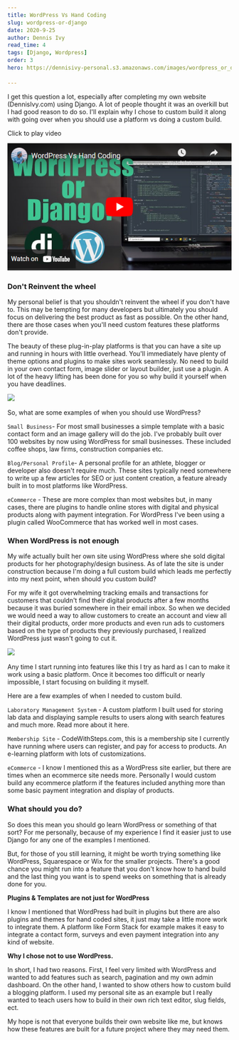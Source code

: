 ```yaml
---
title: WordPress Vs Hand Coding
slug: wordpress-or-django
date: 2020-9-25
author: Dennis Ivy
read_time: 4
tags: [Django, Wordpress]
order: 3
hero: https://dennisivy-personal.s3.amazonaws.com/images/wordpress_or_django.jpg

---
```


I get this question a lot, especially after completing my own website (DennisIvy.com) using Django. A lot of people thought it was an overkill but I had good reason to do so. I'll explain why I chose to custom build it along with going over when you should use a platform vs doing a custom build.

Click to play video

[![](./src/images/posts/wordpress-video-preview.PNG)](https://youtu.be/3xOu8PcfycA)


### Don't Reinvent the wheel

My personal belief is that you shouldn't reinvent the wheel if you don't have to. This may be tempting for many developers but ultimately you should focus on delivering the best product as fast as possible. On the other hand, there are those cases when you'll need custom features these platforms don't provide.

The beauty of these plug-in-play platforms is that you can have a site up and running in hours with little overhead. You'll immediately have plenty of theme options and plugins to make sites work seamlessly. No need to build in your own contact form, image slider or layout builder, just use a plugin. A lot of the heavy lifting has been done for you so why build it yourself when you have deadlines.

![](https://dennisivy-personal.s3.amazonaws.com/uploads/2020/09/25/wordpress-themes-1.png)

So, what are some examples of when you should use WordPress?

`Small Business`- For most small businesses a simple template with a basic contact form and an image gallery will do the job. I've probably built over 100 websites by now using WordPress for small businesses. These included coffee shops, law firms, construction companies etc.

`Blog/Personal Profile`- A personal profile for an athlete, blogger or developer also doesn't require much. These sites typically need somewhere to write up a few articles for SEO or just content creation, a feature already built in to most platforms like WordPress.

`eCommerce` - These are more complex than most websites but, in many cases, there are plugins to handle online stores with digital and physical products along with payment integration. For WordPress I've been using a plugin called WooCommerce that has worked well in most cases.

### When WordPress is not enough

My wife actually built her own site using WordPress where she sold digital products for her photography/design business. As of late the site is under construction because I'm doing a full custom build which leads me perfectly into my next point, when should you custom build?

For my wife it got overwhelming tracking emails and transactions for customers that couldn't find their digital products after a few months because it was buried somewhere in their email inbox. So when we decided we would need a way to allow customers to create an account and view all their digital products, order more products and even run ads to customers based on the type of products they previously purchased, I realized WordPress just wasn't going to cut it.

![](https://dennisivy-personal.s3.amazonaws.com/uploads/2020/09/25/sulamita-account.PNG)

Any time I start running into features like this I try as hard as I can to make it work using a basic platform. Once it becomes too difficult or nearly impossible, I start focusing on building it myself.

Here are a few examples of when I needed to custom build.

`Laboratory Management System` - A custom platform I built used for storing lab data and displaying sample results to users along with search features and much more. Read more about it here.

`Membership Site`  - CodeWithSteps.com, this is a membership site I currently have running where users can register, and pay for access to products. An e-learning platform with lots of customizations.

`eCommerce` - I know I mentioned this as a WordPress site earlier, but there are times when an ecommerce site needs more. Personally I would custom build any ecommerce platform if the features included anything more than some basic payment integration and display of products.

### What should you do?

So does this mean you should go learn WordPress or something of that sort? For me personally, because of my experience I find it easier just to use Django for any one of the examples I mentioned.

But, for those of you still learning, it might be worth trying something like WordPress, Squarespace or Wix for the smaller projects. There's a good chance you might run into a feature that you don't know how to hand build and the last thing you want is to spend weeks on something that is already done for you.

**Plugins & Templates are not just for WordPress**

I know I mentioned that WordPress had built in plugins but there are also plugins and themes for hand coded sites, it just may take a little more work to integrate them. A platform like Form Stack for example makes it easy to integrate a contact form, surveys and even payment integration into any kind of website.

**Why I chose not to use WordPress.**

In short, I had two reasons. First, I feel very limited with WordPress and wanted to add features such as search, pagination and my own admin dashboard. On the other hand, I wanted to show others how to custom build a blogging platform. I used my personal site as an example but I really wanted to teach users how to build in their own rich text editor, slug fields, ect.

My hope is not that everyone builds their own website like me, but knows how these features are built for a future project where they may need them.